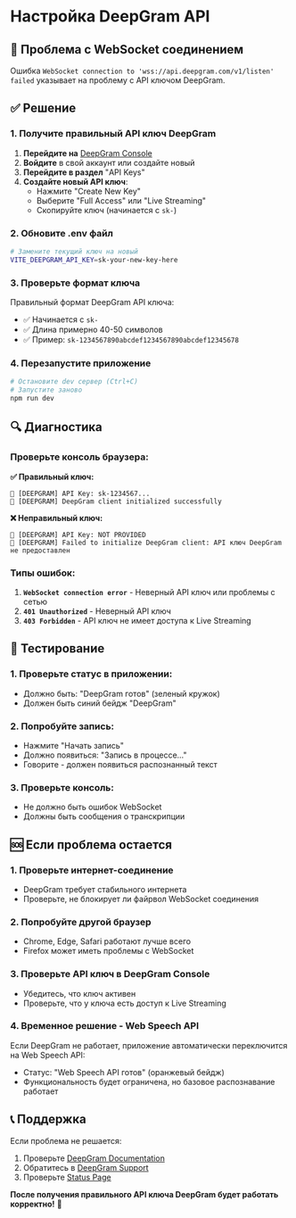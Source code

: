 # Настройка DeepGram API

## 🚨 Проблема с WebSocket соединением

Ошибка `WebSocket connection to 'wss://api.deepgram.com/v1/listen' failed` указывает на проблему с API ключом DeepGram.

## ✅ Решение

### 1. **Получите правильный API ключ DeepGram**

1. **Перейдите на** [DeepGram Console](https://console.deepgram.com/)
2. **Войдите** в свой аккаунт или создайте новый
3. **Перейдите в раздел** "API Keys"
4. **Создайте новый API ключ**:
   - Нажмите "Create New Key"
   - Выберите "Full Access" или "Live Streaming"
   - Скопируйте ключ (начинается с `sk-`)

### 2. **Обновите .env файл**

```bash
# Замените текущий ключ на новый
VITE_DEEPGRAM_API_KEY=sk-your-new-key-here
```

### 3. **Проверьте формат ключа**

Правильный формат DeepGram API ключа:
- ✅ Начинается с `sk-`
- ✅ Длина примерно 40-50 символов
- ✅ Пример: `sk-1234567890abcdef1234567890abcdef12345678`

### 4. **Перезапустите приложение**

```bash
# Остановите dev сервер (Ctrl+C)
# Запустите заново
npm run dev
```

## 🔍 Диагностика

### Проверьте консоль браузера:

**✅ Правильный ключ:**
```
🎤 [DEEPGRAM] API Key: sk-1234567...
🎤 [DEEPGRAM] DeepGram client initialized successfully
```

**❌ Неправильный ключ:**
```
🎤 [DEEPGRAM] API Key: NOT PROVIDED
🎤 [DEEPGRAM] Failed to initialize DeepGram client: API ключ DeepGram не предоставлен
```

### Типы ошибок:

1. **`WebSocket connection error`** - Неверный API ключ или проблемы с сетью
2. **`401 Unauthorized`** - Неверный API ключ
3. **`403 Forbidden`** - API ключ не имеет доступа к Live Streaming

## 🧪 Тестирование

### 1. **Проверьте статус в приложении:**
- Должно быть: "DeepGram готов" (зеленый кружок)
- Должен быть синий бейдж "DeepGram"

### 2. **Попробуйте запись:**
- Нажмите "Начать запись"
- Должно появиться: "Запись в процессе..."
- Говорите - должен появиться распознанный текст

### 3. **Проверьте консоль:**
- Не должно быть ошибок WebSocket
- Должны быть сообщения о транскрипции

## 🆘 Если проблема остается

### 1. **Проверьте интернет-соединение**
- DeepGram требует стабильного интернета
- Проверьте, не блокирует ли файрвол WebSocket соединения

### 2. **Попробуйте другой браузер**
- Chrome, Edge, Safari работают лучше всего
- Firefox может иметь проблемы с WebSocket

### 3. **Проверьте API ключ в DeepGram Console**
- Убедитесь, что ключ активен
- Проверьте, что у ключа есть доступ к Live Streaming

### 4. **Временное решение - Web Speech API**
Если DeepGram не работает, приложение автоматически переключится на Web Speech API:
- Статус: "Web Speech API готов" (оранжевый бейдж)
- Функциональность будет ограничена, но базовое распознавание работает

## 📞 Поддержка

Если проблема не решается:
1. Проверьте [DeepGram Documentation](https://developers.deepgram.com/)
2. Обратитесь в [DeepGram Support](https://support.deepgram.com/)
3. Проверьте [Status Page](https://status.deepgram.com/)

**После получения правильного API ключа DeepGram будет работать корректно!** 🚀
